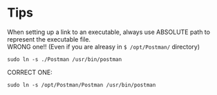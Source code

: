 # Tips

When setting up a link to an executable, always use ABSOLUTE path to represent the executable file.  
WRONG one!! (Even if you are alreasy in ```$ /opt/Postman/``` directory)
```scipting
sudo ln -s ./Postman /usr/bin/postman
``` 

CORRECT ONE:
```scipting
sudo ln -s /opt/Postman/Postman /usr/bin/postman
```